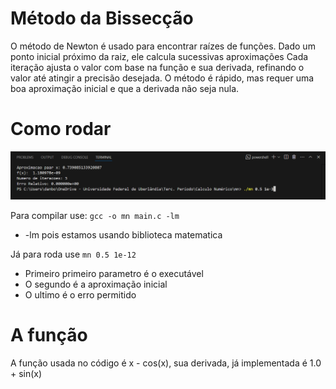 # Método da Bissecção 

O método de Newton é usado para encontrar raízes de funções. Dado um ponto inicial próximo da raiz, ele calcula sucessivas aproximações
Cada iteração ajusta o valor com base na função e sua derivada, refinando o valor até atingir a precisão desejada. O método é rápido, mas requer uma boa aproximação inicial e que a derivada não seja nula.
# Como rodar

![Print do terminal mostrando como executa o programa](screemshot.png)

Para compilar use: `gcc -o mn main.c -lm `
  - -lm pois estamos usando biblioteca matematica

  Já para roda use `mn 0.5 1e-12` 
  - Primeiro primeiro parametro é o executável
  - O segundo é a aproximação inicial
  - O ultimo é o erro permitido

  # A função
  A função usada no código é x - cos(x), sua derivada, já implementada é 1.0 + sin(x)
